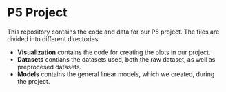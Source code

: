 # P5 Project 
This repository contains the code and data for our P5 project.
The files are divided into different directories:
+ **Visualization** contains the code for creating the plots in our project.
+ **Datasets** contians the datasets used, both the raw dataset, as well as preprocesed datasets.
+ **Models** contains the general linear models, which we created, during the project.
